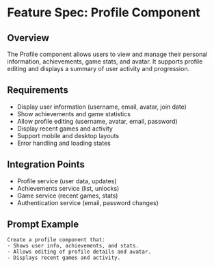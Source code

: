# Feature Spec: Profile Component

## Overview
The Profile component allows users to view and manage their personal information, achievements, game stats, and avatar. It supports profile editing and displays a summary of user activity and progression.

## Requirements
- Display user information (username, email, avatar, join date)
- Show achievements and game statistics
- Allow profile editing (username, avatar, email, password)
- Display recent games and activity
- Support mobile and desktop layouts
- Error handling and loading states

## Integration Points
- Profile service (user data, updates)
- Achievements service (list, unlocks)
- Game service (recent games, stats)
- Authentication service (email, password changes)

## Prompt Example
```
Create a profile component that:
- Shows user info, achievements, and stats.
- Allows editing of profile details and avatar.
- Displays recent games and activity.
``` 